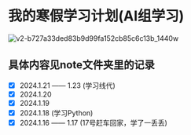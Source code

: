 # 我的寒假学习计划(AI组学习)

![v2-b727a33ded83b9d99fa152cb85c6c13b_1440w](https://github.com/RunningGT/-AI_Learning-/assets/156979158/65ff71fc-c74a-4f2c-8a12-177b45a6eb66)

## 具体内容见note文件夹里的记录
- [x] 2024.1.21 —— 1.23 (学习线代)
- [x] 2024.1.20
- [x] 2024.1.19
- [x] 2024.1.18 (学习Python)
- [x] 2024.1.16 —— 1.17 (17号赶车回家，学了一丢丢)
